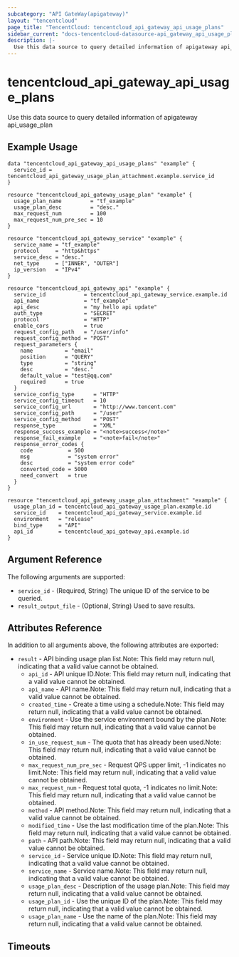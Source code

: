 ```yaml
---
subcategory: "API GateWay(apigateway)"
layout: "tencentcloud"
page_title: "TencentCloud: tencentcloud_api_gateway_api_usage_plans"
sidebar_current: "docs-tencentcloud-datasource-api_gateway_api_usage_plans"
description: |-
  Use this data source to query detailed information of apigateway api_usage_plan
---
```


# tencentcloud_api_gateway_api_usage_plans

Use this data source to query detailed information of apigateway api_usage_plan

## Example Usage

```hcl
data "tencentcloud_api_gateway_api_usage_plans" "example" {
  service_id = tencentcloud_api_gateway_usage_plan_attachment.example.service_id
}

resource "tencentcloud_api_gateway_usage_plan" "example" {
  usage_plan_name         = "tf_example"
  usage_plan_desc         = "desc."
  max_request_num         = 100
  max_request_num_pre_sec = 10
}

resource "tencentcloud_api_gateway_service" "example" {
  service_name = "tf_example"
  protocol     = "http&https"
  service_desc = "desc."
  net_type     = ["INNER", "OUTER"]
  ip_version   = "IPv4"
}

resource "tencentcloud_api_gateway_api" "example" {
  service_id            = tencentcloud_api_gateway_service.example.id
  api_name              = "tf_example"
  api_desc              = "my hello api update"
  auth_type             = "SECRET"
  protocol              = "HTTP"
  enable_cors           = true
  request_config_path   = "/user/info"
  request_config_method = "POST"
  request_parameters {
    name          = "email"
    position      = "QUERY"
    type          = "string"
    desc          = "desc."
    default_value = "test@qq.com"
    required      = true
  }
  service_config_type      = "HTTP"
  service_config_timeout   = 10
  service_config_url       = "http://www.tencent.com"
  service_config_path      = "/user"
  service_config_method    = "POST"
  response_type            = "XML"
  response_success_example = "<note>success</note>"
  response_fail_example    = "<note>fail</note>"
  response_error_codes {
    code           = 500
    msg            = "system error"
    desc           = "system error code"
    converted_code = 5000
    need_convert   = true
  }
}

resource "tencentcloud_api_gateway_usage_plan_attachment" "example" {
  usage_plan_id = tencentcloud_api_gateway_usage_plan.example.id
  service_id    = tencentcloud_api_gateway_service.example.id
  environment   = "release"
  bind_type     = "API"
  api_id        = tencentcloud_api_gateway_api.example.id
}
```

## Argument Reference

The following arguments are supported:

* `service_id` - (Required, String) The unique ID of the service to be queried.
* `result_output_file` - (Optional, String) Used to save results.

## Attributes Reference

In addition to all arguments above, the following attributes are exported:

* `result` - API binding usage plan list.Note: This field may return null, indicating that a valid value cannot be obtained.
  * `api_id` - API unique ID.Note: This field may return null, indicating that a valid value cannot be obtained.
  * `api_name` - API name.Note: This field may return null, indicating that a valid value cannot be obtained.
  * `created_time` - Create a time using a schedule.Note: This field may return null, indicating that a valid value cannot be obtained.
  * `environment` - Use the service environment bound by the plan.Note: This field may return null, indicating that a valid value cannot be obtained.
  * `in_use_request_num` - The quota that has already been used.Note: This field may return null, indicating that a valid value cannot be obtained.
  * `max_request_num_pre_sec` - Request QPS upper limit, -1 indicates no limit.Note: This field may return null, indicating that a valid value cannot be obtained.
  * `max_request_num` - Request total quota, -1 indicates no limit.Note: This field may return null, indicating that a valid value cannot be obtained.
  * `method` - API method.Note: This field may return null, indicating that a valid value cannot be obtained.
  * `modified_time` - Use the last modification time of the plan.Note: This field may return null, indicating that a valid value cannot be obtained.
  * `path` - API path.Note: This field may return null, indicating that a valid value cannot be obtained.
  * `service_id` - Service unique ID.Note: This field may return null, indicating that a valid value cannot be obtained.
  * `service_name` - Service name.Note: This field may return null, indicating that a valid value cannot be obtained.
  * `usage_plan_desc` - Description of the usage plan.Note: This field may return null, indicating that a valid value cannot be obtained.
  * `usage_plan_id` - Use the unique ID of the plan.Note: This field may return null, indicating that a valid value cannot be obtained.
  * `usage_plan_name` - Use the name of the plan.Note: This field may return null, indicating that a valid value cannot be obtained.


## Timeouts

<no value>


